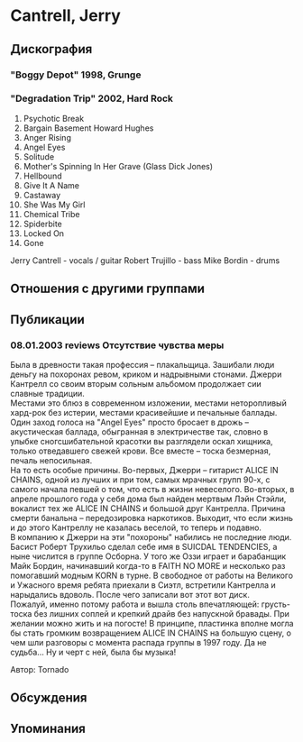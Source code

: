 # Cantrell, Jerry



## Дискография

### "Boggy Depot" 1998, Grunge



### "Degradation Trip" 2002, Hard Rock

1. Psychotic Break
2. Bargain Basement Howard Hughes
3. Anger Rising
4. Angel Eyes
5. Solitude
6. Mother's Spinning In Her Grave (Glass Dick Jones)
7. Hellbound
8. Give It A Name
9. Castaway
10. She Was My Girl
11. Chemical Tribe
12. Spiderbite
13. Locked On
14. Gone 


 Jerry Cantrell - vocals / guitar
 Robert Trujillo - bass
 Mike Bordin - drums


## Отношения с другими группами


## Публикации

### 08.01.2003 reviews Отсутствие чувства меры

<p>Была в древности такая профессия – плакальщица. Зашибали люди деньгу на похоронах ревом, криком и надрывными стонами. Джерри Кантрелл со своим вторым сольным альбомом продолжает сии славные традиции. <BR> Местами это блюз в современном изложении, местами неторопливый хард-рок без истерии, местами красивейшие и печальные баллады. Один заход голоса на "Angel Eyes" просто бросает в дрожь – акустическая баллада, обыгранная в электричестве так, словно в улыбке сногсшибательной красотки вы разглядели оскал хищника, только отведавшего свежей крови. Все вместе – тоска безмерная, печаль непосильная. <BR> На то есть особые причины. Во-первых, Джерри – гитарист ALICE IN CHAINS, одной из лучших и при том, самых мрачных групп 90-х, с самого начала певшей о том, что есть в жизни невеселого. Во-вторых, в апреле прошлого года у себя дома был найден мертвым Лэйн Стэйли, вокалист тех же ALICE IN CHAINS и большой друг Кантрелла. Причина смерти банальна – передозировка наркотиков. Выходит, что если жизнь и до этого Кантреллу не казалась веселой, то теперь и подавно. <BR> В компанию к Джерри на эти "похороны" набились не последние люди. Басист Роберт Трухильо сделал себе имя в SUICDAL TENDENCIES, а ныне числится в группе Осборна. У того же Оззи играет и барабанщик Майк Бордин, начинавший когда-то в FAITH NO MORE и несколько раз помогавший модным KORN в турне. В свободное от работы на Великого и Ужасного время ребята приехали в Сиэтл, встретили Кантрелла и нарыдались вдоволь. После чего записали вот этот вот диск. <BR> Пожалуй, именно потому работа и вышла столь впечатляющей: грусть-тоска без лишних соплей и крепкий драйв без напускной бравады. При желании можно жить и на погосте! В принципе, пластинка вполне могла бы стать громким возвращением ALICE IN CHAINS на большую сцену, о чем шли разговоры с момента распада группы в 1997 году. Да не судьба… Ну и черт с ней, была бы музыка!</p>

Автор: Tornado


## Обсуждения


## Упоминания

